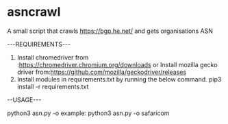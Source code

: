 # asncrawl
A small script that crawls https://bgp.he.net/ and gets organisations ASN

---REQUIREMENTS---

1. Install chromedriver from :https://chromedriver.chromium.org/downloads or Install mozilla gecko driver from:https://github.com/mozilla/geckodriver/releases
2. Install modules in requirements.txt by running the below command.
   pip3 install -r requirements.txt


--USAGE---

python3 asn.py -o <organisation>
example: python3 asn.py -o safaricom

